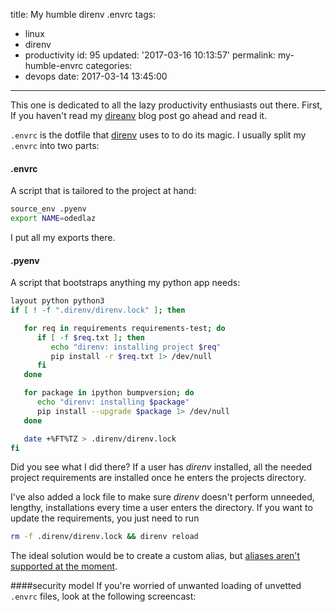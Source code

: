 title: My humble direnv .envrc
tags:
  - linux
  - direnv
  - productivity
id: 95
updated: '2017-03-16 10:13:57'
permalink: my-humble-envrc
categories:
  - devops
date: 2017-03-14 13:45:00
---

This one is dedicated to all the lazy productivity enthusiasts out there. First, If you haven't read my [direanv](/2016/12/29/direnv) blog post go ahead and read it.

`.envrc` is the dotfile that [direnv](https://direnv.net/) uses to to do its magic. I usually split my `.envrc` into two parts:

#### .envrc
A script that is tailored to the project at hand:
```bash
source_env .pyenv
export NAME=odedlaz
```

I put all my exports there.

#### .pyenv
A script that bootstraps anything my python app needs:
```bash
layout python python3
if [ ! -f ".direnv/direnv.lock" ]; then

   for req in requirements requirements-test; do
      if [ -f $req.txt ]; then
         echo "direnv: installing project $req"
         pip install -r $req.txt 1> /dev/null
      fi
   done

   for package in ipython bumpversion; do
      echo "direnv: installing $package"
      pip install --upgrade $package 1> /dev/null
   done

   date +%FT%TZ > .direnv/direnv.lock
fi
```

Did you see what I did there? If a user has *direnv* installed, all the needed project requirements are installed once he enters the projects directory.

I've also added a lock file to make sure *direnv* doesn't perform unneeded, lengthy, installations every time a user enters the directory. If you want to update the requirements, you just need to run
```bash
rm -f .direnv/direnv.lock && direnv reload
```

The ideal solution would be to create a custom alias, but [aliases aren't supported at the moment](https://github.com/direnv/direnv/issues/73).

####security model
If you're worried of unwanted loading of unvetted `.envrc` files, look at the following screencast:

<script type="text/javascript" src="http://asciinema.org/a/4416.js" id="asciicast-4416" async></script>





